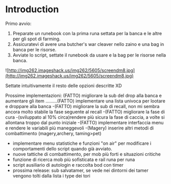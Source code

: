 # Introduction #
Primo avvio:
1) Preparate un runebook con la prima runa settata per la banca e le altre per gli spot di farming.
2) Assicuratevi di avere una butcher's war cleaver nello zaino e una bag in banca per le risorse.
3) Avviate lo script, settate il runebook da usare e la bag per le risorse nella banca.

![http://img262.imageshack.us/img262/5605/screendm8.jpg](http://img262.imageshack.us/img262/5605/screendm8.jpg)

Settate intuitivamente il resto delle opzioni descritte XD

Prossime implementazioni:
(FATTO) migliorare la sub del drop alla banca e aumentare gli item
.........(FATTO) implementare una lista univoca per lootare e droppare alla banca
-(FATTO) migliorare la sub di recall, non mi sembra ancora molto stabile la fase seguente al recall
-(FATTO) migliorare la fase di cura
-(sviluppato al 10% circa)rendere più sicura la fase di caccia, a volte si allontana troppo dal punto iniziale
-(FATTO) implementare interfaccia menu e rendere le variabili più maneggevoli
-(Magery) inserire altri metodi di combattimento (magery,archery, taming>pet)
- implementare menu statistiche e funzioni "on air" per modificare i comportamenti dello script quando già avviato.
- nuove tattiche di combattimento, per mob più forti e situazioni critiche
- funzione di ricerca mob più sofisticata e rail runa per runa
- script ausiliario di autologin e raccolta bod con timer
- prossima release: sub salvatamer, se vede nei dintorni dei tamer vengono tolti dalla lista i type dei tori
